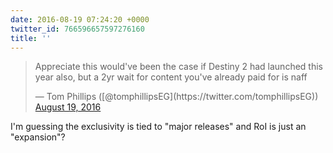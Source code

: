 ```yaml
---
date: 2016-08-19 07:24:20 +0000
twitter_id: 766596657597276160
title: ''
---
```


<blockquote class="twitter-tweet"><p lang="en" dir="ltr">Appreciate this would&#39;ve been the case if Destiny 2 had launched this year also, but a 2yr wait for content you&#39;ve already paid for is naff</p>&mdash; Tom Phillips ([@tomphillipsEG](https://twitter.com/tomphillipsEG)) <a href="https://twitter.com/tomphillipsEG/status/766574884289966080?ref_src=twsrc%5Etfw">August 19, 2016</a></blockquote>
<script async src="https://platform.twitter.com/widgets.js" charset="utf-8"></script>

I'm guessing the exclusivity is tied to "major releases" and RoI is just an "expansion"?
